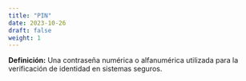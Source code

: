 ```yaml
---
title: "PIN"
date: 2023-10-26
draft: false
weight: 1
---
```


**Definición:** Una contraseña numérica o alfanumérica utilizada para la verificación de identidad en sistemas seguros.
